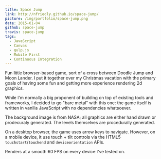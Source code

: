 ```yaml
---
title: Space Jump
link: http://nfriedly.github.io/space-jump/
picture: /img/portfolio/space-jump.png
date: 2015-01-04
github: space-jump
travis: space-jump
tags:
  - JavaScript
  - Canvas
  - gulp.js
  - Mobile First
  - Continuous Integration
---
```


Fun little browser-based game, sort of a cross between Doodle Jump and Moon Lander.
I put it together over my Christmas vacation with the primary goals of having some fun and getting more experience rendering 2d graphics.

While I'm normally a big proponent of building on top of existing tools and frameworks, I decided to go "bare metal" with this one: the game itself is written in vanilla JavaScript with no dependencies whatsoever.

The background image is from NASA; all graphics are either hand drawn or prodecuraly generated. The levels themselves are procedurally generated.

On a desktop browser, the game uses arrow keys to navigate. However, on a mobile device, it use touch + tilt controls via the HTML5  `touchstart`/`touchend` and `deviceorientation` APIs.

Renders at a smooth 60 FPS on every device I've tested on.